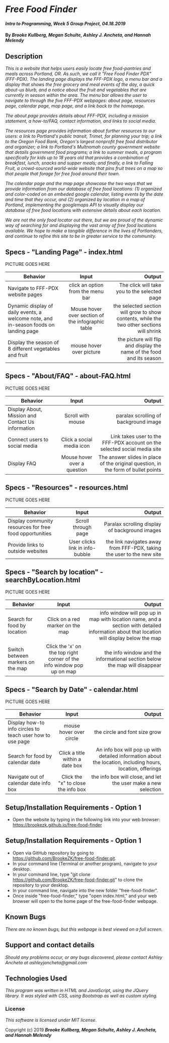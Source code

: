 # _Free Food Finder_

#### _Intro to Programming, Week 5 Group Project, 04.18.2019_

#### By _Brooke Kullberg, Megan Schulte, Ashley J. Ancheta, and Hannah Melendy_

## Description
_This is a website that helps users easily locate free food-pantries and meals across Portland, OR. As such, we call it "Free Food Finder PDX" (FFF-PDX). The landing page displays the FFF-PDX logo, a menu bar and a display that shows the free grocery and meal events of the day, a quick about-us blurb, and a notice about the fruit and vegetables that are currently in season within the area. The menu bar allows the user to navigate to through the five FFF-PDX webpages: about page, resources page, calendar page, map page, and a link back to the homepage._

_The about page provides details about FFF-PDX, including a mission statement, a how-to/FAQ, contact information, and links to social media._

_The resources page provides information about further resources to our users: a link to Portland's public transit, Trimet, for planning your trip; a link to the Oregon Food Bank, Oregon's largest nonprofit free food distributor and organizer; a link to Portland's Multnomah county government website that details government food programs; a link to summer meals, a program specifically for kids up to 18 years old that provides a combination of breakfast, lunch, snacks and supper meals; and finally, a link to Falling Fruit, a crowd-sourced world-wide website that pins fruit trees on a map so that people that forage for free food around their town._   

_The calendar page and the map page showcase the two ways that we provide information from our database of free food locations: (1) organized and color-coded on an embeded google calendar, listing events by the date and time that they occur, and (2) organized by location in a map of Portland, implementing the googlemaps API to visually display our database of free food locations with extensive details about each location._

_We are not the only food locator out there, but we are proud of the dynamic way of searching for and displaying the vast array of free food locations available. We hope to make a tangible difference in the lives of Portlanders, and continue to refine this site to be in greater service to the community._

## Specs - "Landing Page" - index.html

  PICTURE GOES HERE

| Behavior | Input | Output |
| ------------- |:-------------:| -----:|
| Navigate to FFF-PDX website pages | click an option from the menu bar | The click will take you to the selected page |
| Dynamic display of daily events, a welcome note, and in-season foods on landing page| Mouse hover over section of the infographic table | the selected section will grow to show contents, while the two other sections will shrink |
| Display the season of 8 different vegetables and fruit | mouse hover over picture | the picture will flip and display the name of the food and its season |

## Specs - "About/FAQ" - about-FAQ.html

  PICTURE GOES HERE

| Behavior | Input | Output |
| ------------- |:-------------:| -----:|
| Display About, Mission and Contact Us information | Scroll with mouse | paralax scrolling of background image |
| Connect users to social media | Click a social media icon | Link takes user to the FFF-PDX account on the selected social media site |
| Display FAQ | Mouse hover over a question | The answer slides in place of the original question, in the form of bullet points |

## Specs - "Resources" - resources.html

  PICTURE GOES HERE

| Behavior | Input | Output |
| ------------- |:-------------:| -----:|
| Display community resources for free food opportunities | Scroll through page | Paralax scrolling display of background images |
| Provide links to outside websites | User clicks link in info-bubble | the link navigates away from FFF-PDX, taking the user to the new site |

## Specs - "Search by location" - searchByLocation.html

  PICTURE GOES HERE

| Behavior | Input | Output |
| ------------- |:-------------:| -----:|
| Search for food by location | Click on a red marker on the map | info window will pop up in map with location name, and a section with detailed information about that location will display below the map |
| Switch between markers on the map | Click the 'x' on the top right corner of the info window pop up on map | the info window and the informational section below the map will disappear |

## Specs - "Search by Date" - calendar.html

  PICTURE GOES HERE

| Behavior | Input | Output |
| ------------- |:-------------:| -----:|
| Display how-to info circles to teach user how to use page | mouse hover over circle | the circle and font size grow |
| Search for food by calendar date | Click a title within a date box | An info box will pop up with detailed information about the location, including hours, location, offerings |
| Navigate out of calendar date info box | Click the "x" to close the info box | the info box will close, and let the user make a new selection |

## Setup/Installation Requirements - Option 1

* Open the website by typing in the following link into your web browser: https://brookezk.github.io/free-food-finder

## Setup/Installation Requirements - Option 1

* Open via GitHub repository by going to https://github.com/BrookeZK/free-food-finder.git.
* In your command line (Terminal or another program), navigate to your desktop.
* In your command line, type "git clone https://github.com/BrookeZK/free-food-finder.git" to clone the repository to your desktop.
* In your command line, navigate into the new folder "free-food-finder".
* Once inside "free-food-finder," type "open index.html," and your web browser will open to the home page of the free-food-finder webpage.

## Known Bugs

_There are no known bugs, but this webpage is best viewed on a full screen._

## Support and contact details

_Should any problems occur, or any bugs discovered, please contact Ashley Ancheta at ashleyjancheta@gmail.com_

## Technologies Used

_This program was written in HTML and JavaScript, using the JQuery library. It was styled with CSS, using Bootstrap as well as custom styling._

### License

*This software is licensed under MIT license.*

Copyright (c) 2019 **_Brooke Kullberg, Megan Schulte, Ashley J. Ancheta, and Hannah Melendy_**
